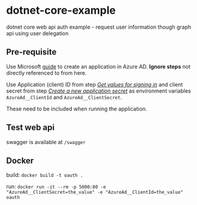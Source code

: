 # dotnet-core-example
dotnet core web api auth example - request user information though graph api using user delegation

## Pre-requisite

Use Microsoft [guide](https://docs.microsoft.com/en-us/azure/active-directory/develop/howto-create-service-principal-portal#create-an-azure-active-directory-application) to create an application in Azure AD. **Ignore steps** not directly referenced to from here.

Use Application (client) ID from step [*Get values for signing in*](https://docs.microsoft.com/en-us/azure/active-directory/develop/howto-create-service-principal-portal#get-values-for-signing-in) and client secret from step [*Create a new application secret*](https://docs.microsoft.com/en-us/azure/active-directory/develop/howto-create-service-principal-portal#create-a-new-application-secret) as environment variables `AzureAd__ClientId` and `AzureAd__ClientSecret`. 

These need to be included when running the application.

## Test web api

swagger is available at `/swagger`

## Docker
build: `docker build -t oauth .`

run: `docker run -it --rm -p 5000:80 -e "AzureAd__ClientSecret=the_value" -e "AzureAd__ClientId=the_value" oauth`
